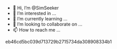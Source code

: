 - 👋 Hi, I’m @SimSeeker
- 👀 I’m interested in ...
- 🌱 I’m currently learning ...
- 💞️ I’m looking to collaborate on ...
- 📫 How to reach me ...

<!---
SimSeeker/SimSeeker is a ✨ special ✨ repository because its `README.md` (this file) appears on your GitHub profile.
You can click the Preview link to take a look at your changes.
--->eb46cd5bc039d713729b2715734da308908334b1
